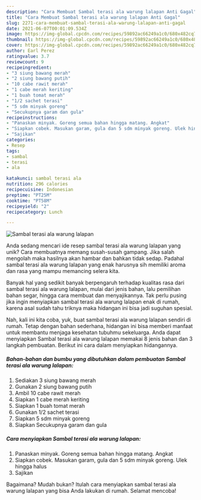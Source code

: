 ```yaml
---
description: "Cara Membuat Sambal terasi ala warung lalapan Anti Gagal"
title: "Cara Membuat Sambal terasi ala warung lalapan Anti Gagal"
slug: 2271-cara-membuat-sambal-terasi-ala-warung-lalapan-anti-gagal
date: 2021-06-07T00:01:09.534Z
image: https://img-global.cpcdn.com/recipes/59892ac66249a1c0/680x482cq70/sambal-terasi-ala-warung-lalapan-foto-resep-utama.jpg
thumbnail: https://img-global.cpcdn.com/recipes/59892ac66249a1c0/680x482cq70/sambal-terasi-ala-warung-lalapan-foto-resep-utama.jpg
cover: https://img-global.cpcdn.com/recipes/59892ac66249a1c0/680x482cq70/sambal-terasi-ala-warung-lalapan-foto-resep-utama.jpg
author: Earl Perez
ratingvalue: 3.7
reviewcount: 9
recipeingredient:
- "3 siung bawang merah"
- "2 siung bawang putih"
- "10 cabe rawit merah"
- "1 cabe merah keriting"
- "1 buah tomat merah"
- "1/2 sachet terasi"
- "5 sdm minyak goreng"
- "Secukupnya garam dan gula"
recipeinstructions:
- "Panaskan minyak. Goreng semua bahan hingga matang. Angkat"
- "Siapkan cobek. Masukan garam, gula dan 5 sdm minyak goreng. Ulek hingga halus"
- "Sajikan"
categories:
- Resep
tags:
- sambal
- terasi
- ala

katakunci: sambal terasi ala 
nutrition: 296 calories
recipecuisine: Indonesian
preptime: "PT25M"
cooktime: "PT58M"
recipeyield: "2"
recipecategory: Lunch

---
```



![Sambal terasi ala warung lalapan](https://img-global.cpcdn.com/recipes/59892ac66249a1c0/680x482cq70/sambal-terasi-ala-warung-lalapan-foto-resep-utama.jpg)

Anda sedang mencari ide resep sambal terasi ala warung lalapan yang unik? Cara membuatnya memang susah-susah gampang. Jika salah mengolah maka hasilnya akan hambar dan bahkan tidak sedap. Padahal sambal terasi ala warung lalapan yang enak harusnya sih memiliki aroma dan rasa yang mampu memancing selera kita.

Banyak hal yang sedikit banyak berpengaruh terhadap kualitas rasa dari sambal terasi ala warung lalapan, mulai dari jenis bahan, lalu pemilihan bahan segar, hingga cara membuat dan menyajikannya. Tak perlu pusing jika ingin menyiapkan sambal terasi ala warung lalapan enak di rumah, karena asal sudah tahu triknya maka hidangan ini bisa jadi suguhan spesial.




Nah, kali ini kita coba, yuk, buat sambal terasi ala warung lalapan sendiri di rumah. Tetap dengan bahan sederhana, hidangan ini bisa memberi manfaat untuk membantu menjaga kesehatan tubuhmu sekeluarga. Anda dapat menyiapkan Sambal terasi ala warung lalapan memakai 8 jenis bahan dan 3 langkah pembuatan. Berikut ini cara dalam menyiapkan hidangannya.

<!--inarticleads1-->

##### Bahan-bahan dan bumbu yang dibutuhkan dalam pembuatan Sambal terasi ala warung lalapan:

1. Sediakan 3 siung bawang merah
1. Gunakan 2 siung bawang putih
1. Ambil 10 cabe rawit merah
1. Siapkan 1 cabe merah keriting
1. Siapkan 1 buah tomat merah
1. Gunakan 1/2 sachet terasi
1. Siapkan 5 sdm minyak goreng
1. Siapkan Secukupnya garam dan gula




<!--inarticleads2-->

##### Cara menyiapkan Sambal terasi ala warung lalapan:

1. Panaskan minyak. Goreng semua bahan hingga matang. Angkat
1. Siapkan cobek. Masukan garam, gula dan 5 sdm minyak goreng. Ulek hingga halus
1. Sajikan




Bagaimana? Mudah bukan? Itulah cara menyiapkan sambal terasi ala warung lalapan yang bisa Anda lakukan di rumah. Selamat mencoba!

